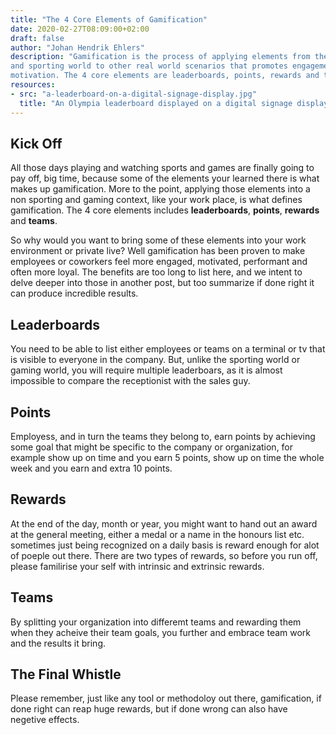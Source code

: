 ```yaml
---
title: "The 4 Core Elements of Gamification"
date: 2020-02-27T08:09:00+02:00
draft: false
author: "Johan Hendrik Ehlers"
description: "Gamification is the process of applying elements from the gaming 
and sporting world to other real world scenarios that promotes engagement and 
motivation. The 4 core elements are leaderboards, points, rewards and teams."
resources:
- src: "a-leaderboard-on-a-digital-signage-display.jpg"
  title: "An Olympia leaderboard displayed on a digital signage display."
---
```


## Kick Off

All those days playing and watching sports and games are finally going to pay
off, big time, because some of the elements your learned there is what makes up
gamification. More to the point, applying those elements into a non sporting and
gaming context, like your work place, is what defines gamification. The 4 core
elements includes **leaderboards**, **points**, **rewards** and **teams**.

So why would you want to bring some of these elements into your work environment
or private live? Well gamification has been proven to make employees or
coworkers feel more engaged, motivated, performant and often more loyal. The
benefits are too long to list here, and we intent to delve deeper into those in
another post, but too summarize if done right it can produce incredible results.

## Leaderboards

You need to be able to list either employees or teams on a terminal or tv that
is visible to everyone in the company. But, unlike the sporting world or gaming
world, you will require multiple leaderboars, as it is almost impossible to
compare the receptionist with the sales guy.

## Points 

Employess, and in turn the teams they belong to, earn points by achieving some
goal that might be specific to the company or organization, for example show up
on time and you earn 5 points, show up on time the whole week and you earn and
extra 10 points.

## Rewards

At the end of the day, month or year, you might want to hand out an award at the
general meeting, either a medal or a name in the honours list etc. sometimes
just being recognized on a daily basis is reward enough for alot of poeple out
there. There are two types of rewards, so before you run off, please familirise
your self with intrinsic and extrinsic rewards.

## Teams

By splitting your organization into differemt teams and rewarding them when they
acheive their team goals, you further and embrace team work and the results it
bring.

## The Final Whistle

Please remember, just like any tool or methodoloy out there, gamification, if
done right can reap huge rewards, but if done wrong can also have negetive
effects.